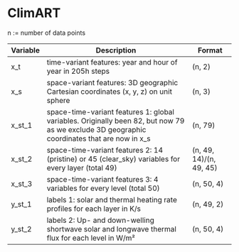 # ClimART

n := number of data points <br />

| Variable | Description | Format |
| --- | ----------- | ----------- |
| x_t | time-variant features: year and hour of year in 205h steps| (n, 2) |
| x_s | space-variant features: 3D geographic Cartesian coordinates (x, y, z) on unit sphere | (n, 3) |
| x_st_1 | space-time-variant features 1: global variables. Originally been 82, but now 79 as we exclude 3D geographic coordinates that are now in x_s | (n, 79) |
| x_st_2 | space-time-variant features 2: 14 (pristine) or 45 (clear_sky) variables for every layer (total 49) | (n, 49, 14)/(n, 49, 45) |
| x_st_3 | space-time-variant features 3: 4 variables for every level (total 50)| (n, 50, 4) |
| y_st_1 | labels 1: solar and thermal heating rate profiles for each layer in K/s | (n, 49, 2) |
| y_st_2 | labels 2: Up- and down-welling shortwave solar and longwave thermal flux for each level in W/m² | (n, 50, 4) |

